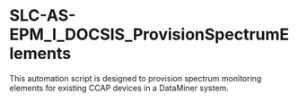 # SLC-AS-EPM_I_DOCSIS_ProvisionSpectrumElements
This automation script is designed to provision spectrum monitoring elements for existing CCAP devices in a DataMiner system.
